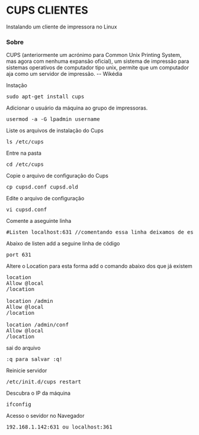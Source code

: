 # CUPS CLIENTES


Instalando um cliente de impressora no Linux

### Sobre 

CUPS (anteriormente um acrónimo para Common Unix Printing System, mas agora com nenhuma expansão oficial), um sistema de impressão para sistemas operativos de computador tipo unix, permite que um computador aja como um servidor de impressão.
-- Wikédia

Instação 
<pre>
sudo apt-get install cups
</pre>

Adicionar o usuário da máquina ao grupo de impressoras.
<pre>
usermod -a -G lpadmin username
</pre>

Liste os arquivos de instalação do Cups
<pre>
ls /etc/cups
</pre>

Entre na pasta
<pre>
cd /etc/cups
</pre>

Copie o arquivo de configuração do Cups
<pre>
cp cupsd.conf cupsd.old
</pre>

Edite o arquivo de configuração
<pre>
vi cupsd.conf
</pre>

Comente a aseguinte linha
<pre>
#Listen localhost:631 //comentando essa linha deixamos de escutar essa porta
</pre>

Abaixo de listen add a seguine linha de código
<pre>
port 631
</pre>

Altere o Location para esta forma add o comando abaixo dos que já existem
<pre>
location
Allow @local
/location

location /admin
Allow @local
/location

location /admin/conf
Allow @local
/location
</pre>

sai do arquivo
<pre>
:q para salvar :q!
</pre>

Reinicie  servidor
<pre>
/etc/init.d/cups restart
</pre>

Descubra o IP da máquina
<pre>
ifconfig 
</pre>

Acesso o sevidor no Navegador
<pre>
192.168.1.142:631 ou localhost:361
</pre>





